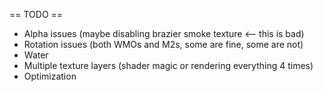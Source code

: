 == TODO ==
* Alpha issues (maybe disabling brazier smoke texture <-- this is bad)
* Rotation issues (both WMOs and M2s, some are fine, some are not)
* Water
* Multiple texture layers (shader magic or rendering everything 4 times)
* Optimization
